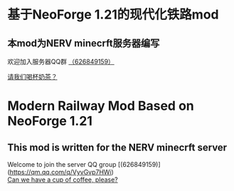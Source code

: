 # 基于NeoForge 1.21的现代化铁路mod </br>
## 本mod为NERV minecrft服务器编写 </br>
欢迎加入服务器QQ群 [（626849159）](https://qm.qq.com/q/VyvGvp7HWi)</br>

[请我们喝杯奶茶？]() </br>
# Modern Railway Mod Based on NeoForge 1.21 </br>
## This mod is written for the NERV minecrft server </br>
Welcome to join the server QQ group [(626849159)] (https://qm.qq.com/q/VyvGvp7HWi)</br>
[Can we have a cup of coffee, please?]() </br>
